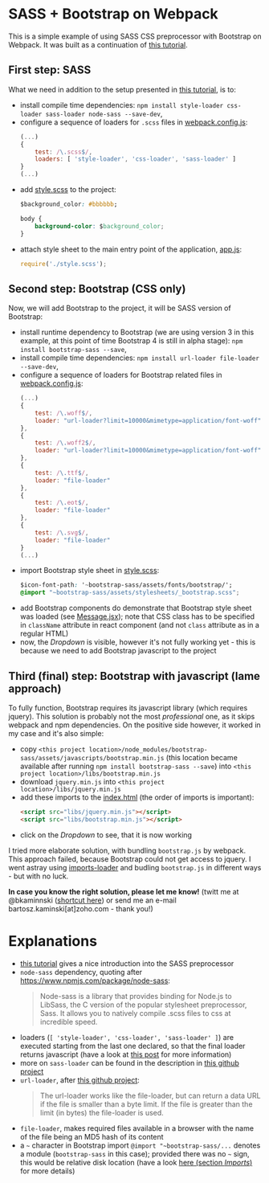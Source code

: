 # SASS + Bootstrap on Webpack

This is a simple example of using SASS CSS preprocessor with Bootstrap on Webpack. It was built as a continuation of [this tutorial](https://github.com/bkaminnski/react/tree/master/01-from-0-to-react-in-15-minutes).

## First step: SASS

What we need in addition to the setup presented in [this tutorial](https://github.com/bkaminnski/react/tree/master/01-from-0-to-react-in-15-minutes), is to:

- install compile time dependencies: `npm install style-loader css-loader sass-loader node-sass --save-dev`,
- configure a sequence of loaders for `.scss` files in [webpack.config.js](https://github.com/bkaminnski/react/blob/master/06-sass-bootstrap-webpack/webpack.config.js): 
    ```javascript
    (...)
    {
        test: /\.scss$/,
        loaders: [ 'style-loader', 'css-loader', 'sass-loader' ]
    }
    (...)
    ```
- add [style.scss](https://github.com/bkaminnski/react/blob/master/06-sass-bootstrap-webpack/style.scss) to the project:
    ```css
    $background_color: #bbbbbb;

    body {
        background-color: $background_color;
    }
    ```
- attach style sheet to the main entry point of the application, [app.js](https://github.com/bkaminnski/react/blob/master/06-sass-bootstrap-webpack/app.js):
    ```javascript
    require('./style.scss');
    ```

## Second step: Bootstrap (CSS only)

Now, we will add Bootstrap to the project, it will be SASS version of Bootstrap:

- install runtime dependency to Bootstrap (we are using version 3 in this example, at this point of time Bootstrap 4 is still in alpha stage): `npm install bootstrap-sass --save`,
- install compile time dependencies: `npm install url-loader file-loader --save-dev`,
- configure a sequence of loaders for Bootstrap related files in [webpack.config.js](https://github.com/bkaminnski/react/blob/master/06-sass-bootstrap-webpack/webpack.config.js): 
    ```javascript
    (...)
    {
        test: /\.woff$/,
        loader: "url-loader?limit=10000&mimetype=application/font-woff"
    },
    {
        test: /\.woff2$/,
        loader: "url-loader?limit=10000&mimetype=application/font-woff"
    },
    {
        test: /\.ttf$/,
        loader: "file-loader"
    },
    {
        test: /\.eot$/,
        loader: "file-loader"
    },
    {
        test: /\.svg$/,
        loader: "file-loader"
    }
    (...)
    ```
- import Bootstrap style sheet in [style.scss](https://github.com/bkaminnski/react/blob/master/06-sass-bootstrap-webpack/style.scss):
    ```css
    $icon-font-path: '~bootstrap-sass/assets/fonts/bootstrap/';
    @import "~bootstrap-sass/assets/stylesheets/_bootstrap.scss";
    ```
- add Bootstrap components do demonstrate that Bootstrap style sheet was loaded (see [Message.jsx](https://github.com/bkaminnski/react/blob/master/06-sass-bootstrap-webpack/Message.jsx)); note that CSS class has to be specified in `className` attribute in react component (and not `class` attribute as in a regular HTML)
- now, the *Dropdown* is visible, however it's not fully working yet - this is because we need to add Bootstrap javascript to the project

## Third (final) step: Bootstrap with javascript (lame approach)

To fully function, Bootstrap requires its javascript library (which requires jquery). This solution is probably not the most *professional* one, as it skips webpack and npm dependencies. On the positive side however, it worked in my case and it's also simple:

- copy `<this project location>/node_modules/bootstrap-sass/assets/javascripts/bootstrap.min.js` (this location became available after running `npm install bootstrap-sass --save`) into `<this project location>/libs/bootstrap.min.js`
- download `jquery.min.js` into `<this project location>/libs/jquery.min.js`
- add these imports to the [index.html](https://github.com/bkaminnski/react/blob/master/06-sass-bootstrap-webpack/index.html) (the order of imports is important):
    ```html
    <script src="libs/jquery.min.js"></script>
    <script src="libs/bootstrap.min.js"></script>
    ```
- click on the *Dropdown* to see, that it is now working

I tried more elaborate solution, with bundling `bootstrap.js` by webpack. This approach failed, because Bootstrap could not get access to jquery. I went astray using [imports-loader](https://www.npmjs.com/package/imports-loader) and budling `bootstrap.js` in different ways - but with no luck. 

**In case you know the right solution, please let me know!** (twitt me at @bkaminnski ([shortcut here](https://twitter.com/intent/tweet?text=@bkaminnski )) or send me an e-mail bartosz.kaminski[at]zoho.com - thank you!)

# Explanations

- [this tutorial](https://scotch.io/tutorials/getting-started-with-sass) gives a nice introduction into the SASS preprocessor
- `node-sass` dependency, quoting after https://www.npmjs.com/package/node-sass:
    > Node-sass is a library that provides binding for Node.js to LibSass, the C version of the popular stylesheet preprocessor, Sass. It allows you to natively compile .scss files to css at incredible speed.
- loaders (`[ 'style-loader', 'css-loader', 'sass-loader' ]`) are executed starting from the last one declared, so that the final loader returns javascript (have a look at [this post](https://medium.com/@ericclemmons/3-ways-to-define-webpack-loaders-f2017c57dd21) for more information)
- more on `sass-loader` can be found in the description in [this github project](https://github.com/webpack-contrib/sass-loader)
- `url-loader`, after [this github project](https://github.com/webpack-contrib/url-loader):
    > The url-loader works like the file-loader, but can return a data URL if the file is smaller than a byte limit.
    > If the file is greater than the limit (in bytes) the file-loader is used.
- `file-loader`, makes required files available in a browser with the name of the file being an MD5 hash of its content
- a `~` character in Bootstrap import `@import "~bootstrap-sass/...` denotes a module (`bootstrap-sass` in this case); provided there was no `~` sign, this would be relative disk location (have a look [here (section *Imports*)](https://github.com/webpack-contrib/sass-loader) for more details)
